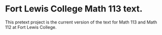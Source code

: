# Fort Lewis College Math 113 text.

This pretext project is the current version of the text for Math 113 and Math 112 at Fort Lewis College.